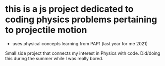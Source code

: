 # this is a js project dedicated to coding physics problems pertaining to projectile motion #
- uses physical concepts learning from PAP1 (last year for me 2021)

Small side project that connects my interest in Physics with code. 
Did/doing this during the summer while I was really bored.
